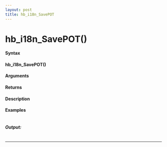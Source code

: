 ```yaml
---
layout: post
title: hb_i18n_SavePOT
---
```


# hb_i18n_SavePOT()


#### Syntax

#### hb_i18n_SavePOT()

#### Arguments

#### Returns

#### Description

#### Examples

```

```

##### Output:

```

```

---